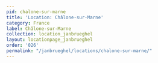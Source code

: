 ```yaml
---
pid: chalone-sur-marne
title: 'Location: Châlone-sur-Marne'
category: France
label: Châlone-sur-Marne
collection: location_janbrueghel
layout: locationpage_janbrueghel
order: '026'
permalink: "/janbrueghel/locations/chalone-sur-marne/"
---
```

